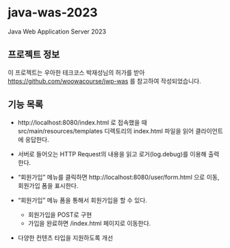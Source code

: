# java-was-2023

Java Web Application Server 2023

## 프로젝트 정보

이 프로젝트는 우아한 테크코스 박재성님의 허가를 받아 https://github.com/woowacourse/jwp-was
를 참고하여 작성되었습니다.

## 기능 목록

- http://localhost:8080/index.html 로 접속했을 때 src/main/resources/templates 디렉토리의 index.html 파일을 읽어 클라이언트에 응답한다.

- 서버로 들어오는 HTTP Request의 내용을 읽고 로거(log.debug)를 이용해 출력한다.

- “회원가입” 메뉴를 클릭하면 http://localhost:8080/user/form.html 으로 이동, 회원가입 폼을 표시한다.

- “회원가입” 메뉴 폼을 통해서 회원가입을 할 수 있다.
    - 회원가입을 POST로 구현
    - 가입을 완료하면 /index.html 페이지로 이동한다.

- 다양한 컨텐츠 타입을 지원하도록 개선 

